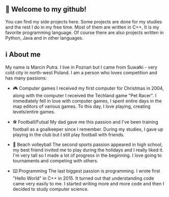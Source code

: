 ## :wave: Welcome to my github!
You can find my side projects here. Some projects are done for my studies and the rest I do in my free time.
Most of them are written in C++, It is my favorite programming language.
Of course there are also projects written in Python, Java and in other languages.

## :information_source: About me 
My name is Marcin Putra. I live in Poznań but I came from Suwałki - very cold city in north-west Poland.
I am a person who loves competition and has many passions:
- :video_game: Computer games
  I received my first computer for Christmas in 2004, along with the computer I received the Techland game "Pet Racer".
  I immediately fell in love with computer games, I spent entire days in the map editors of various games. 
  To this day, I love playing, creating levels/entire games.

- :soccer: Football/Futsal
  My dad gave me this passion and I've been training football as a goalkeeper since I remember.
  During my studies, I gave up playing in the club but I still play football with friends.
  
- :volleyball: Beach volleyball
  The second sports passion appeared in high school, my best friend invited me to play during the holidays and I really liked it. 
  I'm very tall so I made a lot of progress in the beginning. I love going to tournaments and competing with others.

- :keyboard: Programming
  The last biggest passion is programming. I wrote first "Hello World" in C++ in 2015.
  It turned out that understanding code came very easily to me. I started writing more and more code and then I decided to study computer science.
<!--
**Putrus/putrus** is a ✨ _special_ ✨ repository because its `README.md` (this file) appears on your GitHub profile.

Here are some ideas to get you started:

- 🔭 I’m currently working on ...
- 🌱 I’m currently learning ...
- 👯 I’m looking to collaborate on ...
- 🤔 I’m looking for help with ...
- 💬 Ask me about ...
- 📫 How to reach me: ...
- 😄 Pronouns: ...
- ⚡ Fun fact: ...
-->
